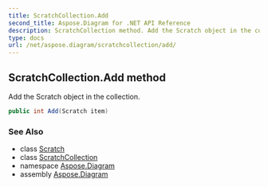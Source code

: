 ```yaml
---
title: ScratchCollection.Add
second_title: Aspose.Diagram for .NET API Reference
description: ScratchCollection method. Add the Scratch object in the collection
type: docs
url: /net/aspose.diagram/scratchcollection/add/
---
```

## ScratchCollection.Add method

Add the Scratch object in the collection.

```csharp
public int Add(Scratch item)
```

### See Also

* class [Scratch](../../scratch/)
* class [ScratchCollection](../)
* namespace [Aspose.Diagram](../../scratchcollection/)
* assembly [Aspose.Diagram](../../../)


